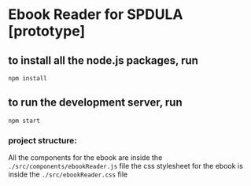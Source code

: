 # Ebook Reader for SPDULA [prototype]

## to install all the node.js packages, run
`npm install`

## to run the development server, run
`npm start`


### project structure:
All the components for the ebook are inside the `./src/components/ebookReader.js` file
the css stylesheet for the ebook is inside the `./src/ebookReader.css` file